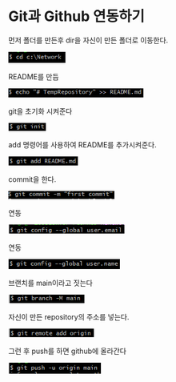# Git과 Github 연동하기

먼저 폴더를 만든후 dir을 자신이 만든 폴더로 이동한다.

![image.png](im.png)

README를 만듬

![image.png](im1.png)

git을 초기화 시켜준다

![image.png](im2.png)

add 명령어를 사용하여 README를 추가시켜준다.

![image.png](im3.png)

commit을 한다.

![image.png](im4.png)

연동

![image.png](im5.png)

연동

![image.png](im6.png)

브랜치를 main이라고 짓는다

![image.png](im7.png)

자신이 만든 repository의 주소를 넣는다.

![image.png](im8.png)

그런 후 push를 하면 github에 올라간다

![image.png](im9.png)
